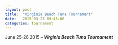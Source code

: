 ```yaml
---
layout: post
title:  "Virginia Beach Tuna Tournament"
date:   2015-03-23 09:45:06
categories: Tournament
---
```

June 25-26 2015 – ***Virginia Beach Tuna Tournament*** 